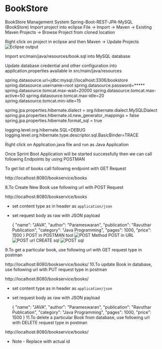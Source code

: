 # BookStore
BookStore Management System
Spring-Boot-REST-JPA-MySQL (BookStore)
Import project into eclipse
File -> Import -> Maven -> Existing Maven Projects -> Browse Project from cloned location

Right click on project in eclipse and then Maven -> Update Projects![Eclipse output](https://user-images.githubusercontent.com/88793028/131848170-86d5e9e7-720e-40a1-835b-d591bd45f42c.PNG)

Import src/main/java/resources/book.sql into MySQL database

Update database credential and other configuration into application.properties available in src/main/java/resources

spring.datasource.url=jdbc:mysql://localhost:3306/bookstore spring.datasource.username=root spring.datasource.password=***** spring.datasource.tomcat.max-wait=20000 spring.datasource.tomcat.max-active=50 spring.datasource.tomcat.max-idle=20 spring.datasource.tomcat.min-idle=15

spring.jpa.properties.hibernate.dialect = org.hibernate.dialect.MySQLDialect spring.jpa.properties.hibernate.id.new_generator_mappings = false spring.jpa.properties.hibernate.format_sql = true

logging.level.org.hibernate.SQL=DEBUG logging.level.org.hibernate.type.descriptor.sql.BasicBinder=TRACE

Right click on Application.java file and run as Java Application

Once Sprint Boot Application will be started successfully then we can call following Endpoints by using POSTMAN

To get list of books call following endpoint with GET Request

http://localhost:8080/bookservice/books

8.To Create New Book use following url with POST Request

  http://localhost:8080/bookservice/books

* set content type as in header as `application/json`
* set request body as raw with JSON payload

  {
    "name": "JAVA",
    "author": "Parameswaran",
    "publication": "Ravuthar Publication",
    "category": "Java Programming",
    "pages": 1000,
    "price": 1500
  } 
  POST in POSTMAN tool
  ![POST Method](https://user-images.githubusercontent.com/88793028/131860156-4e633a9e-08f4-4569-91b8-69e27cb8c232.PNG)
  POST in URL
  ![POST url](https://user-images.githubusercontent.com/88793028/131860239-2f1572b0-2d4e-4424-a7d6-1766f3a87443.PNG)
  CREATE sql
  ![POST sql](https://user-images.githubusercontent.com/88793028/131860260-03f77853-5677-4de1-8f96-2b5a30aa0121.PNG)
  
9.To get a particular book, use following url with GET request type in postman

 http://localhost:8080/bookservice/books/<id>
10.To update Book in database, use following url with PUT request type in postman

 http://localhost:8080/bookservice/books/<id>

 * set content type as in header as `application/json`
 * set request body as raw with JSON payload

   {
     "name": "JAVA",
     "author": "Parameswaran",
     "publication": "Ravuthar Publication",
     "category": "Java Programming",
     "pages": 1000,
     "price": 1500
   }
11.To delete a particular Book from database, use following url with DELETE request type in postman

 http://localhost:8080/bookservice/books/<id>

 * Note - Replace <id> with actual id
